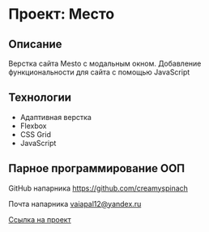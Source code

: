 # Проект: Место

## Описание
Верстка сайта Mesto с модальным окном. Добавление функциональности для сайта с помощью JavaScript

## Технологии
* Адаптивная верстка
* Flexbox
* CSS Grid
* JavaScript

## Парное программирование ООП
GitHub напарника https://github.com/creamyspinach

Почта напарника vaiapal12@yandex.ru

[Ссылка на проект](https://igor20099.github.io/mesto-project/)
